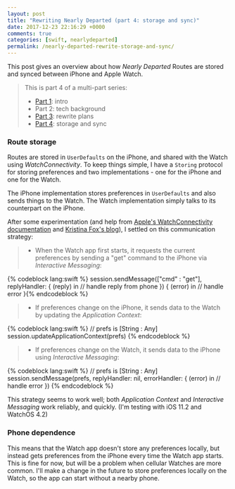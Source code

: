 ```yaml
---
layout: post
title: "Rewriting Nearly Departed (part 4: storage and sync)"
date: 2017-12-23 22:16:29 +0000
comments: true
categories: [swift, nearlydeparted]
permalink: /nearly-departed-rewrite-storage-and-sync/
---
```


This post gives an overview about how _Nearly Departed_ Routes are stored and synced between iPhone and Apple Watch.

<!-- more -->

> This is part 4 of a multi-part series:
>
> * [Part 1][part1]: intro
> * Part 2: tech background
> * [Part 3][part3]: rewrite plans
> * [Part 4][part4]: storage and sync

### Route storage

Routes are stored in `UserDefaults` on the iPhone, and shared with the Watch using _WatchConnectivity_. To keep things simple, I have a `Storing` protocol for storing preferences and two implementations - one for the iPhone and one for the Watch.

The iPhone implementation stores preferences in `UserDefaults` and also sends things to the Watch. The Watch implementation simply talks to its counterpart on the iPhone.

After some experimentation (and help from [Apple's WatchConnectivity documentation][apple watch connectivity] and [Kristina Fox's blog][kristina fox watch connectivity]), I settled on this communication strategy:

> * When the Watch app first starts, it requests the current preferences by sending a "get" command to the iPhone via _Interactive Messaging_:
> 
  {% codeblock lang:swift %}
  session.sendMessage(["cmd" : "get"], replyHandler: { (reply) in
    // handle reply from phone
  }) { (error) in
    // handle error
  }{% endcodeblock %}
>
> * If preferences change on the iPhone, it sends data to the Watch by updating the _Application Context_:
> 
  {% codeblock lang:swift %}
  // prefs is [String : Any]
  session.updateApplicationContext(prefs) {% endcodeblock %}
>
> * If preferences change on the Watch, it sends data to the iPhone using _Interactive Messaging_:
> 
  {% codeblock lang:swift %}
  // prefs is [String : Any]
  session.sendMessage(prefs, replyHandler: nil, errorHandler: { (error) in
    // handle error
  }) {% endcodeblock %}
>

This strategy seems to work well; both _Application Context_ and _Interactive Messaging_ work reliably, and quickly. (I'm testing with iOS 11.2 and WatchOS 4.2)

### Phone dependence

This means that the Watch app doesn't store any preferences locally, but instead gets preferences from the iPhone every time the Watch app starts. This is fine for now, but will be a problem when cellular Watches are more common. I'll make a change in the future to store preferences locally on the Watch, so the app can start without a nearby phone.

[apple watch connectivity]: https://developer.apple.com/library/content/documentation/General/Conceptual/WatchKitProgrammingGuide/SharingData.html
[kristina fox watch connectivity]: https://kristina.io/watchos-2-how-to-communicate-between-devices-using-watch-connectivity/

[part1]: /nearly-departed-rewrite-intro/
[part2]: /nearly-departed-rewrite-tech-background/
[part3]: /nearly-departed-rewrite-plans/
[part4]: /nearly-departed-rewrite-storage-and-sync/

